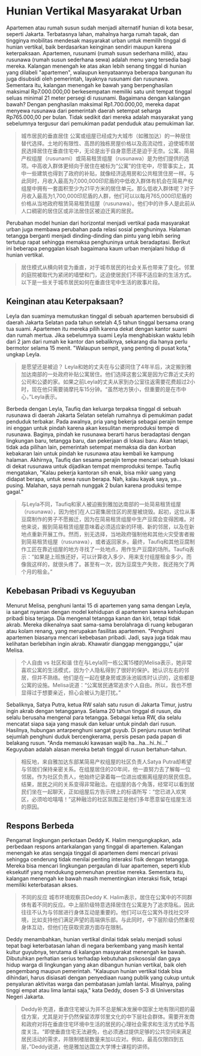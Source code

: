 # Hunian Vertikal Masyarakat Urban

Apartemen atau rumah susun sudah menjadi alternatif hunian di kota besar, seperti Jakarta. Terbatasnya lahan, mahalnya harga rumah tapak, dan tingginya mobilitas mendesak masyarakat urban untuk memilih tinggal di hunian vertikal, baik berdasarkan keinginan sendiri maupun karena keterpaksaan. Apartemen, rusunami (rumah susun sederhana milik), atau rusunawa (rumah susun sederhana sewa) adalah menu yang tersedia bagi mereka. Kalangan menengah ke atas akan lebih senang tinggal di hunian yang dilabeli "apartemen", walaupun kenyataannya beberapa bangunan itu juga disubsidi oleh pemerintah, layaknya rusunami dan rusunawa. Sementara itu, kalangan menengah ke bawah yang berpenghasilan maksimal Rp7.000.000,00 berkesempatan memiliki satu unit tempat tinggal seluas minimal 21 meter persegi di rusunami. Bagaimana dengan kalangan bawah? Dengan penghasilan maksimal Rp1.700.000,00, mereka dapat menyewa rusunawa dari pemerintah daerah setempat seharga Rp765.000,00 per bulan. Tidak sedikit dari mereka adalah masyarakat yang sebelumnya tergusur dari pemukiman padat penduduk atau pemukiman liar.

> 城市居民的垂直居住
> 公寓或组屋已经成为大城市（如雅加达）的一种居住替代选择。土地的有限性、高昂的独栋房屋价格以及高流动性，迫使城市居民选择居住在垂直住宅中，无论是出于自身意愿还是迫于无奈。公寓、简易产权组屋（rusunami）或简易租赁组屋（rusunawa）是为他们提供的选项。中高收入群体更倾向于居住在被标为“公寓”的住宅中，尽管事实上，其中一些建筑也得到了政府的补贴，就像经济适用房和公共租赁住房一样。与此同时，月收入最高为7,000,000印尼盾的中低收入群体有机会在简易产权组屋中拥有一套面积至少为21平方米的居住单元。那么低收入群体呢？对于月收入最高为1,700,000印尼盾的人群，他们可以以每月765,000印尼盾的价格从当地政府租赁简易租赁组屋（rusunawa）。他们中的许多人是此前从人口稠密的居住区或非法居住区被迫迁离的居民。

Perubahan model hunian dari horizontal menjadi vertikal pada masyarakat urban juga membawa perubahan pada relasi sosial penghuninya. Halaman tetangga berganti menjadi dinding-dinding dan pintu yang lebih sering tertutup rapat sehingga memaksa penghuninya untuk beradaptasi. Berikut ini beberapa penggalan kisah bagaimana kaum urban menjalani hidup di hunian vertikal.

> 居住模式从横向转变为垂直，对于城市居民的社会关系也带来了变化。邻里的庭院被取代为紧闭的墙壁和门，这迫使居民们不得不适应新的生活方式。以下是一些关于城市居民如何在垂直住宅中生活的故事片段。

## Keinginan atau Keterpaksaan?

Leyla dan suaminya memutuskan tinggal di sebuah apartemen bersubsidi di daerah Jakarta Selatan pada tahun setelah 4,5 tahun tinggal bersama orang tua suami. Apartemen itu mereka pilih karena dekat dengan kantor suami dan rumah mertua. Jika sebelumnya suami Leyla menghabiskan waktu lebih dari 2 jam dari rumah ke kantor dan sebaliknya, sekarang dia hanya perlu bermotor selama 15 menit. "Walaupun sempit, yang penting di pusat kota," ungkap Leyla.

> 是愿望还是被迫？
> Leyla和她的丈夫在与公婆同住了4年半后，决定搬到雅加达南部的一处政府补贴公寓居住。他们选择这套公寓是因为它靠近丈夫的公司和公婆的家。如果之前Leyla的丈夫从家到办公室往返需要花费超过2小时，现在他只需要骑摩托车15分钟。“虽然地方狭小，但重要的是在市中心，”Leyla表示。

Berbeda dengan Leyla, Taufiq dan keluarga terpaksa tinggal di sebuah rusunawa di daerah Jakarta Selatan setelah rumahnya di pemukiman padat penduduk terbakar. Pada awalnya, pria yang bekerja sebagai perajin tempe ini enggan untuk pindah karena akan kesulitan memproduksi tempe di rusunawa. Baginya, pindah ke rusunawa berarti harus beradaptasi dengan lingkungan baru, tetangga baru, dan pekerjaan di lokasi baru. Akan tetapi, tidak ada pilihan lain, pemerintah setempat memaksa dia dan korban kebakaran lain untuk pindah ke rusunawa atau kembali ke kampung halaman. Akhirnya, Taufiq dan sesama perajin tempe mencari sebuah lokasi di dekat rusunawa untuk dijadikan tempat memproduksi tempe. Taufiq mengatakan, "Kalau pekerja kantoran sih enak, bisa mikir uang yang didapat berapa, untuk sewa rusun berapa. Nah, kalau kayak saya, ya... pusing. Malahan, saya pernah nunggak 2 bulan karena produksi tempe gagal."

> 与Leyla不同，Taufiq和家人被迫搬到雅加达南部的一处简易租赁组屋（rusunawa），因为他们在人口密集居住区的房屋被烧毁。起初，这位从事豆腐制作的男子不愿搬迁，因为在简易租赁组屋中生产豆腐会变得困难。对他来说，搬到简易租赁组屋意味着必须适应新的环境、新的邻居，以及在新地点重新开展工作。然而，别无选择，当地政府强制他和其他火灾受害者搬到简易租赁组屋（rusunawa），或者返回家乡。最终，Taufiq和其他豆腐制作工匠在靠近组屋的地方寻找了一处地点，用作生产豆腐的场所。Taufiq表示：“如果是上班族还好，可以计算收入多少、用来支付组屋租金多少。而像我这样的，就很头疼了。甚至有一次，因为豆腐生产失败，我还拖欠了两个月的租金。”

## Kebebasan Pribadi vs Keguyuban

Menurut Melisa, penghuni lantai 15 di apartemen yang sama dengan Leyla, ia sangat nyaman dengan model kehidupan di apartemen karena kehidupan pribadi bisa terjaga. Dia mengenal tetangga kanan dan kiri, tetapi tidak akrab. Mereka dikenalnya saat sama-sama berolahraga di ruang kebugaran atau kolam renang, yang merupakan fasilitas apartemen. "Penghuni apartemen biasanya mencari kebebasan pribadi. Jadi, saya juga tidak mau kelihatan berlebihan ingin akrab. Khawatir dianggap mengganggu," ujar Melisa.

> 个人自由 vs 社区和谐
> 住在与Leyla同一栋公寓15楼的Melisa表示，她非常喜欢公寓的生活模式，因为个人隐私得到了很好的保护。她认识左右的邻居，但并不熟络。他们是在一起在健身房或游泳池锻炼时认识的，这些都是公寓的设施。Melisa说道：“公寓居民通常追求个人自由。所以，我也不想显得过于想要亲近，担心会被认为是打扰。”

Sebaliknya, Satya Putra, ketua RW salah satu rusun di Jakarta Timur, justru ingin akrab dengan tetangganya. Selama 20 tahun tinggal di rusun, dia selalu berusaha mengenal para tetangga. Sebagai ketua RW, dia selalu mencatat siapa saja yang masuk dan keluar untuk pindah dari rusun. Hasilnya, hubungan antarpenghuni sangat guyub. Di penjuru rusun terlihat sejumlah penghuni duduk bercengkerama, persis pesan pada papan di belakang rusun. "Anda memasuki kawasan wajib ha...ha...hi..hi..." Keguyuban adalah alasan mereka betah tinggal di rusun bertahun-tahun.

> 相反地，来自雅加达东部某简易产权组屋的社区负责人Satya Putra却希望与邻居们保持亲密关系。在组屋居住的20年间，他一直努力去了解每一位邻居。作为社区负责人，他始终记录着每一位进出或搬离组屋的居民信息。结果，居民之间的关系变得非常融洽。在组屋的各个角落，经常可以看到居民们坐在一起聊天，正如组屋后方告示牌上的标语所写：“您已进入欢笑区，必须哈哈嘻嘻！”这种融洽的社区氛围正是他们多年愿意留在组屋生活的原因。

## Respons Berbeda

Pengamat lingkungan perkotaan Deddy K. Halim mengungkapkan, ada perbedaan respons antarkalangan yang tinggal di apartemen. Kalangan menengah ke atas sengaja tinggal di apartemen demi mencari privasi sehingga cenderung tidak menilai penting interaksi fisik dengan tetangga. Mereka bisa mencari lingkungan pergaulan di luar apartemen, seperti klub eksekutif yang mendukung pemenuhan prestise mereka. Sementara itu, kalangan menengah ke bawah masih mementingkan interaksi fisik, tetapi memiliki keterbatasan akses.

> 不同的反应
> 城市环境观察员Deddy K. Halim表示，居住在公寓中的不同群体有着不同的反应。中上层阶级特意选择居住在公寓是为了追求隐私，因此往往不认为与邻居进行身体互动是重要的。他们可以在公寓外寻找社交环境，比如支持他们满足声望的高端俱乐部。与此同时，中下层阶级仍然重视身体互动，但他们在获取资源方面存在限制。

Deddy menambahkan, hunian vertikal dinilai tidak selalu menjadi solusi tepat bagi keterbatasan lahan di negara berkembang yang masih kental kultur guyubnya, terutama di kalangan masyarakat menengah ke bawah. Dibutuhkan perhatian serius terhadap kebutuhan psikososial dan gaya hidup warga di lingkungan yang akan dibangun hunian vertikal, baik oleh pengembang maupun pemerintah. "Kalaupun hunian vertikal tidak bisa dihindari, harus disiasati dengan penyediaan ruang publik yang cukup untuk penyaluran aktivitas warga dan pembatasan jumlah lantai. Misalnya, paling tinggi empat atau lima lantai saja," kata Deddy, dosen S-3 di Universitas Negeri Jakarta.

> Deddy补充道，垂直住宅被认为并不总是解决发展中国家土地有限问题的最佳方案，尤其是对于仍然保留浓厚邻里文化的中下层社会群体。需要开发商和政府对将在垂直住宅环境中生活的居民的心理社会需求和生活方式给予高度关注。“即使垂直住宅无法避免，也必须通过提供足够的公共空间来满足居民活动的需求，并限制楼层数量来加以应对。例如，最高仅限四到五层，”Deddy说道，他是雅加达国立大学博士课程的讲师。
